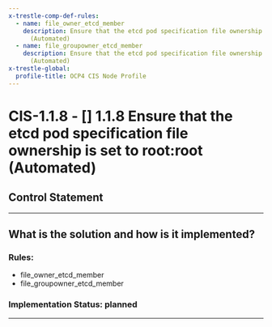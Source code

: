 ```yaml
---
x-trestle-comp-def-rules:
  - name: file_owner_etcd_member
    description: Ensure that the etcd pod specification file ownership is set to root:root
      (Automated)
  - name: file_groupowner_etcd_member
    description: Ensure that the etcd pod specification file ownership is set to root:root
      (Automated)
x-trestle-global:
  profile-title: OCP4 CIS Node Profile
---
```


# CIS-1.1.8 - \[\] 1.1.8 Ensure that the etcd pod specification file ownership is set to root:root (Automated)

## Control Statement

______________________________________________________________________

## What is the solution and how is it implemented?

<!-- For implementation status enter one of: implemented, partial, planned, alternative, not-applicable -->

<!-- Note that the list of rules under ### Rules: is read-only and changes will not be captured after assembly to JSON -->

### Rules:

  - file_owner_etcd_member
  - file_groupowner_etcd_member

### Implementation Status: planned

______________________________________________________________________

